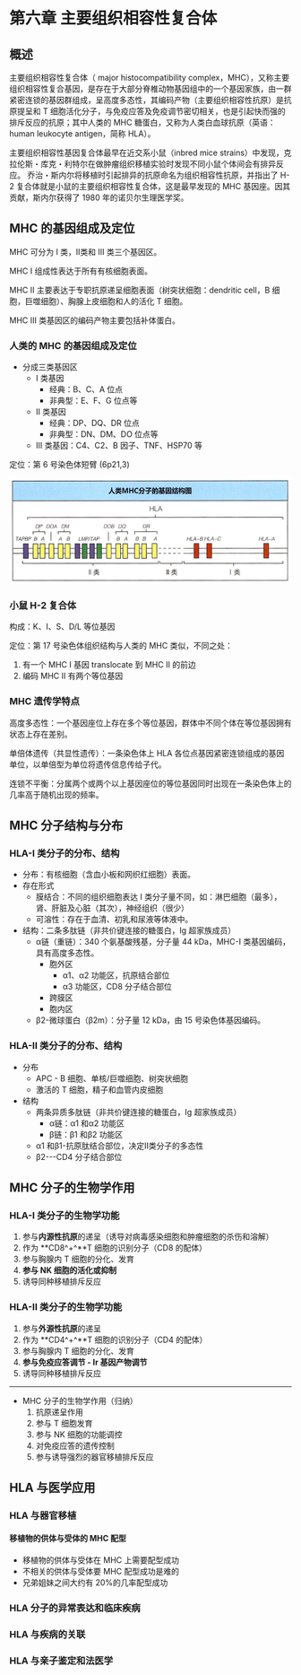 # 第六章 主要组织相容性复合体

## 概述

主要组织相容性复合体（ major histocompatibility complex，MHC），又称主要组织相容性复合基因，是存在于大部分脊椎动物基因组中的一个基因家族，由一群紧密连锁的基因群组成，呈高度多态性，其编码产物（主要组织相容性抗原）是抗原提呈和 T 细胞活化分子，与免疫应答及免疫调节密切相关，也是引起快而强的排斥反应的抗原；其中人类的 MHC 糖蛋白，又称为人类白血球抗原（英语：human leukocyte antigen，简称 HLA）。

主要组织相容性基因复合体最早在近交系小鼠（inbred mice strains）中发现，克拉伦斯・库克・利特尔在做肿瘤组织移植实验时发现不同小鼠个体间会有排异反应。 乔治・斯内尔将移植时引起排异的抗原命名为组织相容性抗原，并指出了 H-2 复合体就是小鼠的主要组织相容性复合体，这是最早发现的 MHC 基因座。因其贡献，斯内尔获得了 1980 年的诺贝尔生理医学奖。

## MHC 的基因组成及定位

MHC 可分为 I 类，Ⅱ类和 III 类三个基因区。

MHC I 组成性表达于所有有核细胞表面。

MHC II 主要表达于专职抗原递呈细胞表面（树突状细胞：dendritic cell，B 细胞，巨噬细胞）、胸腺上皮细胞和人的活化 T 细胞。

MHC III 类基因区的编码产物主要包括补体蛋白。

### 人类的 MHC 的基因组成及定位

+ 分成三类基因区
  + I 类基因
    + 经典：B、C、A 位点
    + 非典型：E、F、G 位点等
  + II 类基因
    + 经典：DP、DQ、DR 位点
    + 非典型：DN、DM、DO 位点等
  + III 类基因：C4、C2、B 因子、TNF、HSP70 等

定位：第 6 号染色体短臂 (6p21,3)

![image-20240107053028610](06主要组织相容性复合体.assets/image-20240107053028610.png)

### 小鼠 H-2 复合体

构成：K、I、S、D/L 等位基因

定位：第 17 号染色体组织结构与人类的 MHC 类似，不同之处：
1. 有一个 MHC I 基因 translocate 到 MHC II 的前边
2. 编码 MHC II 有两个等位基因

### MHC 遗传学特点

高度多态性：一个基因座位上存在多个等位基因，群体中不同个体在等位基因拥有状态上存在差别。

单倍体遗传（共显性遗传）：一条染色体上 HLA 各位点基因紧密连锁组成的基因单位，以单倍型为单位将遗传信息传给子代。

连锁不平衡：分属两个或两个以上基因座位的等位基因同时出现在一条染色体上的几率高于随机出现的频率。

## MHC 分子结构与分布

### HLA-I 类分子的分布、结构

+ 分布：有核细胞（含血小板和网织红细胞）表面。
+ 存在形式
  + 膜结合：不同的组织细胞表达 I 类分子量不同，如：淋巴细胞（最多），肾、肝脏及心脏（其次），神经组织（很少）
  + 可溶性：存在于血清、初乳和尿液等体液中。
+ 结构：二条多肽链（非共价键连接的糖蛋白，Ig 超家族成员）
  + α链（重链）：340 个氨基酸残基，分子量 44 kDa，MHC-I 类基因编码，具有高度多态性。
    + 胞外区
      + α1、α2 功能区，抗原结合部位
      + α3 功能区，CD8 分子结合部位
    + 跨膜区
    + 胞内区
  + β2-微球蛋白（β2m）：分子量 12 kDa，由 15 号染色体基因编码。

### HLA-II 类分子的分布、结构

+ 分布
  + APC - B 细胞、单核/巨噬细胞、树突状细胞
  + 激活的 T 细胞，精子和血管内皮细胞
+ 结构
  + 两条异质多肽链（非共价键连接的糖蛋白，Ig 超家族成员）
    + α链：α1 和α2 功能区
    + β链：β1 和β2 功能区
  + α1 和β1-抗原肽结合部位，决定Ⅱ类分子的多态性
  + β2---CD4 分子结合部位

## MHC 分子的生物学作用

### HLA-I 类分子的生物学功能

1. 参与**内源性抗原**的递呈（诱导对病毒感染细胞和肿瘤细胞的杀伤和溶解）
2. 作为 **CD8^+^**T 细胞的识别分子（CD8 的配体）
3. 参与胸腺内 T 细胞的分化、发育
4. **参与 NK 细胞的活化或抑制**
5. 诱导同种移植排斥反应

### HLA-II 类分子的生物学功能

1. 参与**外源性抗原**的递呈
2. 作为 **CD4^+^**T 细胞的识别分子（CD4 的配体）
3. 参与胸腺内 T 细胞的分化、发育
4. **参与免疫应答调节 - Ir 基因产物调节**
5. 诱导同种移植排斥反应

---

+ MHC 分子的生物学作用（归纳）
  1. 抗原递呈作用
  2. 参与 T 细胞发育
  3. 参与 NK 细胞的功能调控
  4. 对免疫应答的遗传控制
  5. 参与诱导强烈的器官移植排斥反应

## HLA 与医学应用

### HLA 与器官移植

#### 移植物的供体与受体的 MHC 配型

+ 移植物的供体与受体在 MHC 上需要配型成功
+ 不相关的供体与受体要 MHC 配型成功是难的
+ 兄弟姐妹之间大约有 20%的几率配型成功

### HLA 分子的异常表达和临床疾病

### HLA 与疾病的关联

### HLA 与亲子鉴定和法医学